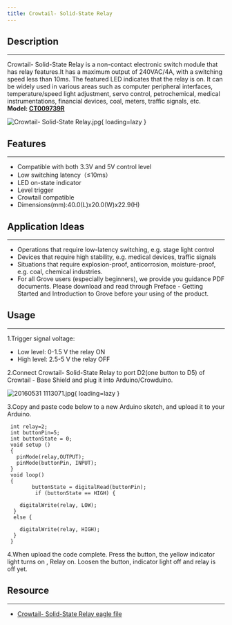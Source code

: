 ```yaml
---
title: Crowtail- Solid-State Relay
---
```


## Description
-----------

Crowtail- Solid-State Relay is a non-contact electronic switch module that has relay features.It has a maximum output of 240VAC/4A, with a switching speed less than 10ms. The featured LED indicates that the relay is on. It can be widely used in various areas such as computer peripheral interfaces, temperature/speed light adjustment, servo control, petrochemical, medical instrumentations, financial devices, coal, meters, traffic signals, etc.   
**Model: [CT009739R](https://www.elecrow.com/crowtail-solid-state-relay.html)**

![Crowtail- Solid-State Relay.jpg](https://wiki.elecrow.com/images/thumb/5/52/Crowtail-_Solid-State_Relay.jpg/600px-Crowtail-_Solid-State_Relay.jpg){ loading=lazy }

## Features
--------

- Compatible with both 3.3V and 5V control level
- Low switching latency（≤10ms）
- LED on-state indicator
- Level trigger
- Crowtail compatible
- Dimensions(mm):40.0(L)x20.0(W)x22.9(H)

## Application Ideas
-----------------

- Operations that require low-latency switching, e.g. stage light control
- Devices that require high stability, e.g. medical devices, traffic signals
- Situations that require explosion-proof, anticorrosion, moisture-proof, e.g. coal, chemical industries.
- For all Grove users (especially beginners), we provide you guidance PDF documents. Please download and read through Preface - Getting Started and Introduction to Grove before your using of the product.

## Usage
-----

1.Trigger signal voltage:

- Low level: 0-1.5 V the relay ON
- High level: 2.5-5 V the relay OFF

2.Connect Crowtail- Solid-State Relay to port D2(one button to D5) of Crowtail - Base Shield and plug it into Arduino/Crowduino.

![20160531 1113071.jpg](https://wiki.elecrow.com/images/thumb/e/e2/20160531_1113071.jpg/500px-20160531_1113071.jpg){ loading=lazy }

3.Copy and paste code below to a new Arduino sketch, and upload it to your Arduino.

```
 int relay=2;
 int buttonPin=5;
 int buttonState = 0;
 void setup ()
 { 
   pinMode(relay,OUTPUT);
   pinMode(buttonPin, INPUT); 
 }
 void loop()
 {
        buttonState = digitalRead(buttonPin);
         if (buttonState == HIGH) {     
      
    digitalWrite(relay, LOW);  
  } 
  else {
    
    digitalWrite(relay, HIGH); 
  }
 }
```

4.When upload the code complete. Press the button, the yellow indicator light turns on , Relay on. Loosen the button, indicator light off and relay is off yet.

## Resource
--------

- [Crowtail- Solid-State Relay eagle file](./files/Crowtail-Solid-State-Relay-eagle-file-zip.md)
